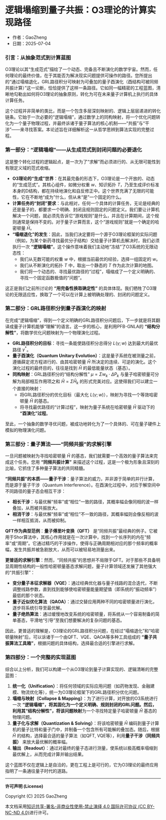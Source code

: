 # **逻辑塌缩到量子共振：O3理论的计算实现路径**

- 作者：GaoZheng
- 日期：2025-07-04

### 引言：从抽象范式到计算蓝图

O3理论以其“生成范式”描绘了一个动态、完备且不断演化的数学宇宙。然而，任何理论的最终价值，在于其能否为解决现实问题提供可操作的路径。您所提出的“通过塌缩退化，GRL路径积分可映射为可叠加的量子酉演化（酉结构可被同频共振计算）”这一论断，恰恰提供了这样一条路径。它如同一幅精密的工程蓝图，清晰地勾勒出如何将O3理论的抽象原则，转化为可在未来量子计算机上执行的具体计算任务。

这个过程并非简单的类比，而是一个包含多层深刻映射的、逻辑上层层递进的转化链条。它始于一次必要的“逻辑塌缩”，通过数学上的同构映射，将一个优化问题转化为一个量子物理过程，并最终诉诸于量子算法的核心机制——“共振”与“干涉”——来寻找答案。本论述旨在详细解析这一从哲学思辨到算法实现的完整过程。

### 第一部分：“逻辑塌缩”——从生成范式到封闭问题的必要退化

这是整个转化过程的逻辑起点，是一次为了“求解”而必须进行的、从无限可能性到有限定义域的范式收缩。

* **O3理论的“生成”世界**：在其最完备的形态下，O3理论是一个开放的、动态的“生成范式”。其核心组件，如微分权重 $w$、知识拓扑 $T$，乃至生成评价标准本身的D结构，都在持续地演化和自反修正中。这个世界充满了无限的可能性，它在不断地“成为”什么，但从未“是”一个固定的什么。
* **计算任务的“封闭”要求**：与此相对，任何一个具体的计算任务，无论是经典的还是量子的，都要求一个明确、封闭且规则固定的问题定义。我们要让计算机解决一个问题，就必须先告诉它“游戏规则”是什么，并且在计算期间，这个规则通常是保持不变的。对于量子计算而言，这个“游戏规则”就是一个确定的哈密顿量 $\hat{H}$。
* **“塌缩退化”的发生**：因此，当我们决定要将一个源于O3理论框架的实际问题（例如，为某个新药寻找最优分子结构）交给量子计算机去解决时，我们必须执行一次 **“逻辑塌缩”**。这个操作意味着我们主动地“冻结”了O3系统的无限动态性：
    * 我们从无数可能的权重 $w$ 中，根据当前最优的经验，选择一组固定的 $w$。
    * 我们从不断演化的拓扑 $T$ 中，取出一个静态的 $T$ 作为此次计算的地图。
    * 我们将一个动态的、寻找最优路径的“过程”，塌缩成了一个定义明确的、寻找一个固定函数极值的“问题”。

这正是我们之前所讨论的 **“用完备性换取确定性”** 的具体体现。我们牺牲了O3理论的无限适应性，换取了一个可以在计算上被明确处理的、封闭的问题定义。

### 第二部分：GRL路径积分到量子酉演化的映射

在完成“逻辑塌缩”，得到一个定义明确的GRL路径积分问题后，下一步就是将其翻译成量子计算机能够“理解”的语言。这一步的核心，是利用PFB-GNLA的 **“结构分解性”**，将数学优化问题映射为一个物理演化过程。

* **GRL路径积分的目标**：寻找一条能使路径积分总得分 $L(\gamma;w)$ 达到最大的最优路径 $\gamma^*$。
* **量子酉演化（Quantum Unitary Evolution）**：这是量子系统在被测量之前，遵循薛定谔方程进行的、由其哈密顿量 $\hat{H}$ 所决定的连续、可逆的演化。这个演化过程的最终目的，往往是找到 $\hat{H}$ 的最低能量状态（基态）。
* **同构映射**：GRL路径积分的“结构分解性” $\mu = \Sigma w_k \cdot \Delta P_k$ 与量子哈密顿量可分解为局部相互作用项之和 $\hat{H} = \Sigma \hat{H}_k$ 的形式完美对应。这使得我们可以建立一个直接的映射：
    * 将GRL路径积分的优化目标（最大化 $L(\gamma;w)$），映射为寻找一个等效哈密顿量 $\hat{H}$ 的基态。
    * 将寻找最优路径的“计算过程”，映射为量子系统在哈密顿量 $\hat{H}$ 驱动下的 **“酉演化”过程**。

至此，一个抽象的数学寻优问题，被成功地转化为了一个具体的、可在量子硬件上模拟的物理演化问题。

### 第三部分：量子算法——“同频共振”的求解引擎

一旦问题被映射为寻找哈密顿量 $\hat{H}$ 的基态，我们就需要一个高效的量子算法来完成这个任务。您用 **“同频共振计算”** 来描述这个过程，这是一个极为形象且深刻的比喻，它抓住了多种量子算法的共同精髓。

**“同频共振”的本质——量子干涉**：量子算法的威力，并非源于简单的并行计算，而是源于量子干涉（Quantum Interference）。在酉演化过程中，对应于解空间中不同路径的量子态会相互干涉：
* **相长干涉**：与最优解“频率”或“相位”一致的路径，其概率幅会像同相的波一样叠加，从而被共振放大。
* **相消干涉**：与最优解“频率”或“相位”不一致的路径，其概率幅则会像反相的波一样相互抵消，从而被抑制。

**QFT作为典型范例**：**量子傅里叶变换（QFT）** 是“同频共振”最经典的例子。它被用于Shor算法中，其核心作用就是在一次计算中，找到一个长序列的内在“频率”或“周期”。它通过精巧的干涉操作，使得与正确周期相对应的那个频率的概率幅，发生共振并被急剧放大，从而可以被轻易地测量出来。

**更普适的求解引擎**：然而，“同频共振”的思想并不局限于QFT。对于那些不具备明显周期性结构的一般性哈密顿量基态求解问题，量子计算领域还发展了其他强大的“共振引擎”：
* **变分量子本征求解器（VQE）**：通过经典优化器与量子线路的混合迭代，不断调整线路参数，直到找到能够使哈密顿量能量期望值（即系统的“振动频率”）最低的那个状态。
* **量子近似优化算法（QAOA）**：通过交替应用两种不同的哈密顿量进行演化，逐步将系统引导至最优解。
* **量子绝热算法**：通过缓慢地改变系统的哈密顿量，将系统从一个容易制备的简单基态，平滑地“引导”至我们想要解决的复杂问题的基态。

因此，更普适的理解是，O3理论的GRL路径积分问题，在经过“塌缩退化”和“哈密顿量映射”后，可以诉诸于一个由QFT、VQE、QAOA等多种工具组成的 **“量子共振算法工具箱”**，根据问题的具体结构，选择最合适的引擎进行求解。

### 第四部分：一个完整的实现蓝图

综合以上分析，我们可以构建一个从O3理论到量子计算实现的、逻辑清晰的完整蓝图：

1.  **统一化（Unification）**：将任何领域的实际应用问题（如药物发现、金融建模、物流优化等），统一为O3理论框架下的GRL路径积分优化问题。
2.  **塌缩与映射（Collapse & Mapping）**：为了进行计算，对开放的O3系统进行一次 **“逻辑塌缩”，将其固化为一个定义明确、规则封闭的GRL问题。然后，利用其“结构分解性”，将该问题映射**为一个寻找特定量子哈密顿量 $\hat{H}$ 基态的物理问题。
3.  **量子化与求解（Quantization & Solving）**：将该哈密顿量 $\hat{H}$ 编码到量子计算机的量子比特和量子门中，并制备一个包含所有可能解的叠加态。随后，根据 $\hat{H}$ 的结构，选择最合适的量子算法（如QFT, VQE等），利用**量子干涉（同频共振）** 来放大最优解的概率幅。
4.  **输出（Readout）**：通过对最终的量子态进行测量，使系统以极高概率塌缩到最优解上，从而完成计算并输出结果。

这个蓝图不仅在逻辑上是自洽的，更在工程上是可行的，它为O3理论的最终应用指明了一条通往量子时代的道路。

---

**许可声明 (License)**

Copyright (C) 2025 GaoZheng 

本文档采用[知识共享-署名-非商业性使用-禁止演绎 4.0 国际许可协议 (CC BY-NC-ND 4.0)](https://creativecommons.org/licenses/by-nc-nd/4.0/deed.zh-Hans)进行许可。
